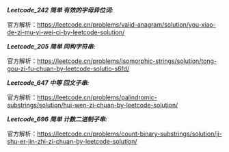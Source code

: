 **_Leetcode_242 简单 有效的字母异位词:_**

官方解析：https://leetcode.cn/problems/valid-anagram/solution/you-xiao-de-zi-mu-yi-wei-ci-by-leetcode-solution/

**_Leetcode_205 简单 同构字符串:_**

官方解析：https://leetcode.cn/problems/isomorphic-strings/solution/tong-gou-zi-fu-chuan-by-leetcode-solutio-s6fd/

**_Leetcode_647 中等 回文子串:_**

官方解析：https://leetcode.cn/problems/palindromic-substrings/solution/hui-wen-zi-chuan-by-leetcode-solution/

**_Leetcode_696 简单 计数二进制子串:_**

官方解析：https://leetcode.cn/problems/count-binary-substrings/solution/ji-shu-er-jin-zhi-zi-chuan-by-leetcode-solution/